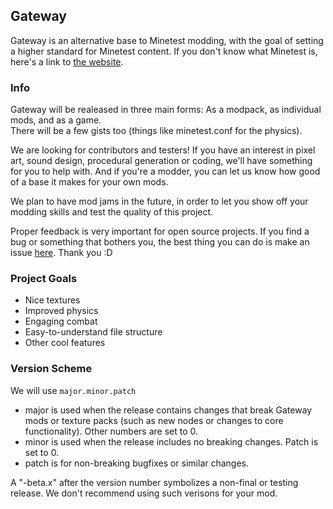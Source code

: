 ## Gateway

Gateway is an alternative base to Minetest modding, with the goal of setting a higher standard for Minetest content.  If you don't know what Minetest is, here's a link to [the website](https://minetest.net).

### Info
Gateway will be realeased in three main forms:  As a modpack, as individual mods, and as a game.<br/>
There will be a few gists too (things like minetest.conf for the physics).

We are looking for contributors and testers!  If you have an interest in pixel art, sound design, procedural generation or coding, we'll have something for you to help with.  And if you're a modder, you can let us know how good of a base it makes for your own mods.

We plan to have mod jams in the future, in order to let you show off your modding skills and test the quality of this project.

Proper feedback is very important for open source projects.  If you find a bug or something that bothers you, the best thing you can do is make an issue [here](https://github.com/LuciusofLegend/MT-Gateway/issues?q=is%3Aissue+is%3Aopen+sort%3Aupdated-desc).  Thank you :D

### Project Goals

- Nice textures
- Improved physics
- Engaging combat
- Easy-to-understand file structure
- Other cool features

### Version Scheme

We will use `major.minor.patch`

 - major is used when the release contains changes that break Gateway mods or texture packs (such as new nodes or changes to core functionality).  Other numbers are set to 0.
 - minor is used when the release includes no breaking changes.  Patch is set to 0.
 - patch is for non-breaking bugfixes or similar changes.
 
 A "-beta.x" after the version number symbolizes a non-final or testing release.  We don't recommend using such verisons for your mod.
